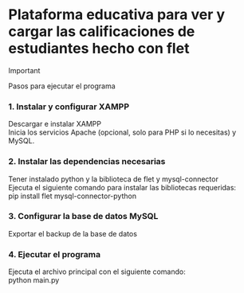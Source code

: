 # Plataforma educativa para ver y cargar las calificaciones de estudiantes hecho con flet

> [!IMPORTANT]
> Pasos para ejecutar el programa
### 1. Instalar y configurar XAMPP
Descargar e instalar XAMPP <br>
Inicia los servicios Apache (opcional, solo para PHP si lo necesitas) y MySQL.
   
### 2. Instalar las dependencias necesarias
Tener instalado python y la biblioteca de flet y mysql-connector <br>
Ejecuta el siguiente comando para instalar las bibliotecas requeridas: <br>
pip install flet mysql-connector-python

### 3. Configurar la base de datos MySQL
Exportar el backup de la base de datos

### 4. Ejecutar el programa
Ejecuta el archivo principal con el siguiente comando: <br>
python main.py

